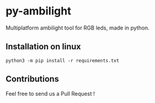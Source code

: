 # py-ambilight

Multiplatform ambilight tool for RGB leds, made in python.

## Installation on linux

```
python3 -m pip install -r requirements.txt
```

## Contributions


Feel free to send us a Pull Request !

